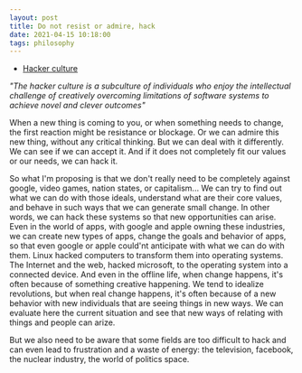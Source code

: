 ```yaml
---
layout: post
title: Do not resist or admire, hack
date: 2021-04-15 10:18:00
tags: philosophy
---
```


- [Hacker culture](https://en.wikipedia.org/wiki/Hacker_culture)

<em>"The hacker culture is a subculture of individuals who enjoy the intellectual challenge of creatively overcoming limitations of software systems to achieve novel and clever outcomes"</em>

When a new thing is coming to you, or when something needs to change, the first reaction might be resistance or blockage. Or we can admire this new thing, without any critical thinking. But we can deal with it differently. We can see if we can accept it. And if it does not completely fit our values or our needs, we can hack it.

So what I'm proposing is that we don't really need to be completely against google, video games, nation states, or capitalism... We can try to find out what we can do with those ideals, understand what are their core values, and behave in such ways that we can generate small change. In other words, we can hack these systems so that new opportunities can arise. Even in the world of apps, with google and apple owning these industries, we can create new types of apps, change the goals and behavior of apps, so that even google or apple could'nt anticipate with what we can do with them. Linux hacked computers to transform them into operating systems. The Internet and the web, hacked microsoft, to the operating system into a connected device. And even in the offline life, when change happens, it's often because of something creative happening. We tend to idealize revolutions, but when real change happens, it's often because of a new behavior with new individuals that are seeing things in new ways. We can evaluate here the current situation and see that new ways of relating with things and people can arize. 

But we also need to be aware that some fields are too difficult to hack and can even lead to frustration and a waste of energy: the television, facebook, the nuclear industry, the world of politics space. 